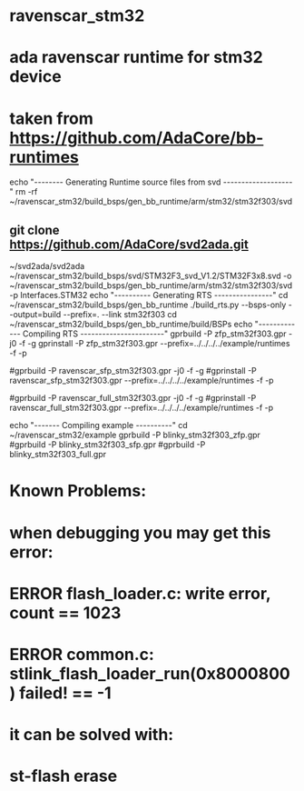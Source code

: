 # ravenscar_stm32
# ada ravenscar runtime for stm32 device
# taken from https://github.com/AdaCore/bb-runtimes
echo "-------- Generating Runtime source files from svd -------------------"
rm -rf   ~/ravenscar_stm32/build_bsps/gen_bb_runtime/arm/stm32/stm32f303/svd
##  git clone https://github.com/AdaCore/svd2ada.git
~/svd2ada/svd2ada ~/ravenscar_stm32/build_bsps/svd/STM32F3_svd_V1.2/STM32F3x8.svd -o ~/ravenscar_stm32/build_bsps/gen_bb_runtime/arm/stm32/stm32f303/svd -p Interfaces.STM32
echo "---------- Generating RTS ----------------"
cd  ~/ravenscar_stm32/build_bsps/gen_bb_runtime
./build_rts.py --bsps-only --output=build --prefix=. --link stm32f303
cd ~/ravenscar_stm32/build_bsps/gen_bb_runtime/build/BSPs
echo "------------- Compiling RTS -----------------------"
gprbuild   -P zfp_stm32f303.gpr   -j0 -f -g
gprinstall -P zfp_stm32f303.gpr --prefix=../../../../example/runtimes -f -p 

#gprbuild   -P ravenscar_sfp_stm32f303.gpr   -j0 -f -g
#gprinstall -P ravenscar_sfp_stm32f303.gpr --prefix=../../../../example/runtimes -f -p

#gprbuild   -P ravenscar_full_stm32f303.gpr   -j0 -f -g
#gprinstall -P ravenscar_full_stm32f303.gpr --prefix=../../../../example/runtimes -f -p

echo "------- Compiling example ----------"
cd ~/ravenscar_stm32/example
gprbuild   -P blinky_stm32f303_zfp.gpr
#gprbuild   -P blinky_stm32f303_sfp.gpr
#gprbuild   -P blinky_stm32f303_full.gpr


# Known Problems:
# when debugging you may get this error:
# ERROR flash_loader.c: write error, count == 1023
# ERROR common.c: stlink_flash_loader_run(0x8000800) failed! == -1
# it can be solved with:
# st-flash erase
